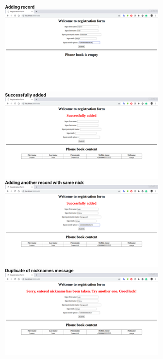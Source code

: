 **Adding record**
![](description/01.png)
**Successfully added**
![](description/02.png)
**Adding another record with same nick**
![](description/03.png)
**Duplicate of nicknames message**
![](description/04.png)
